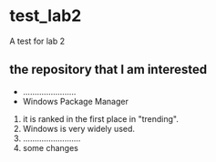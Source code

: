 # test_lab2
A test for lab 2
## the repository that I am interested
- .......................
- Windows Package Manager
1. it is ranked in the first place in "trending".
2. Windows is very widely used.
3. .........................
4. some changes

